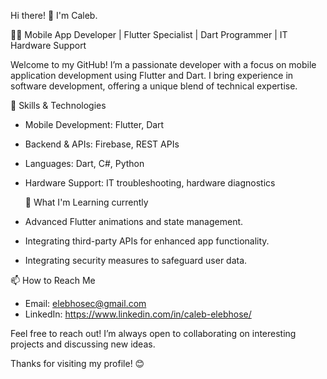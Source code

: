 Hi there! 👋 I'm Caleb.

👨‍💻 Mobile App Developer | Flutter Specialist | Dart Programmer | IT Hardware Support

Welcome to my GitHub! I’m a passionate developer with a focus on mobile application development using Flutter and Dart. I bring experience in software development, offering a unique blend of technical expertise.

 🔧 Skills & Technologies
- Mobile Development: Flutter, Dart
- Backend & APIs: Firebase, REST APIs
- Languages: Dart, C#, Python
- Hardware Support: IT troubleshooting, hardware diagnostics

  🌱 What I'm Learning currently
- Advanced Flutter animations and state management.
- Integrating third-party APIs for enhanced app functionality.
- Integrating security measures to safeguard user data.

 📫 How to Reach Me
- Email: elebhosec@gmail.com
- LinkedIn: https://www.linkedin.com/in/caleb-elebhose/


Feel free to reach out! I’m always open to collaborating on interesting projects and discussing new ideas.

Thanks for visiting my profile! 😊
